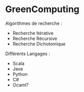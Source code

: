 # GreenComputing

Algorithmes de recherche :
+ Recherche Itérative
+ Recherche Récursive
+ Recherche Dichotomique

Différents Langages :
+ Scala
+ Java
+ Python
+ C#
+ Ocaml?
